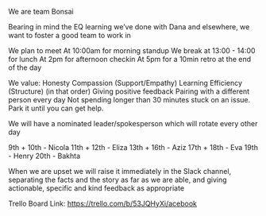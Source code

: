 We are team Bonsai

Bearing in mind the EQ learning we’ve done with Dana and elsewhere, we want to foster a good team to work in

We plan to meet
At 10:00am for morning standup
We break at 13:00 - 14:00 for lunch
At 2pm for afternoon checkin
At 5pm for a 10min retro at the end of the day

We value:
Honesty
Compassion (Support/Empathy)
Learning
Efficiency (Structure)
(in that order)
Giving positive feedback
Pairing with a different person every day
Not spending longer than 30 minutes stuck on an issue. Park it until you can get help.

We will have a nominated leader/spokesperson which will rotate every other day

9th + 10th - Nicola
11th + 12th - Eliza
13th + 16th - Aziz
17th + 18th - Eva
19th - Henry
20th - Bakhta

When we are upset we will raise it immediately in the Slack channel, separating the facts and the story as far as we are able, and giving actionable, specific and kind feedback as appropriate

Trello Board Link: https://trello.com/b/53JQHyXi/acebook
